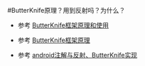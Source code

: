#ButterKnife原理？用到反射吗？为什么？

* 参考 [ButterKnife框架原理和使用](http://blog.csdn.net/rusbme/article/details/51416868)

* 参考 [ButterKnife框架原理](http://bxbxbai.github.io/2016/03/12/how-butterknife-works/)

* 参考 [android注解与反射、ButterKnife实现](http://blog.csdn.net/smileiam/article/details/72771634)